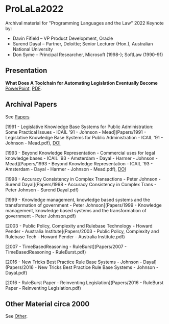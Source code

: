 # ProLaLa2022

Archival material for "Programming Languages and the Law" 2022 Keynote by:

* Davin Fifield – VP Product Development, Oracle
* Surend Dayal – Partner, Deloitte; Senior Lecturer (Hon.), Australian National University
* Don Syme – Principal Researcher, Microsoft (1998-); SoftLaw (1990-91)

## Presentation

**What Does A Toolchain for Automating Legislation Eventually Become** [PowerPoint](https://github.com/dsyme/ProLaLa2022/blob/main/What%20Does%20A%20Toolchain%20for%20Automating%20Legislation%20Eventually%20Become.pptx), [PDF](What%20Does%20A%20Toolchain%20for%20Automating%20Legislation%20Eventually%20Become.pdf).

## Archival Papers

See [Papers](Papers/)

[1991 - Legislative Knowledge Base Systems for Public Administration: Some Practical Issues - ICAIL '91 - Johnson - Mead](Papers/1991 - Legislative Knowledge Base Systems for Public Administration - ICAIL '91 - Johnson - Mead.pdf), [DOI](https://dl.acm.org/doi/10.1145/112646.112660)

[1993 - Beyond Knowledge Representation - Commercial uses for legal knowledge bases - ICAIL '93 - Amsterdam - Dayal - Harmer - Johnson - Mead](Papers/1993 - Beyond Knowledge Representation - ICAIL '93 - Amsterdam - Dayal - Harmer - Johnson - Mead.pdf), [DOI](https://dl.acm.org/doi/10.1145/158976.158997)

[1998 - Accuracy Consistency in Complex Transactions - Peter Johnson - Surend Dayal](Papers/1998 - Accuracy Consistency in Complex Trans - Peter Johnson - Surend Dayal.pdf)

[1999 - Knowledge management, knowledge based systems and the transformation of government - Peter Johnson](Papers/1999 - Knowledge management, knowledge based systems and the transformation of government - Peter Johnson.pdf)

[2003 - Public Policy, Complexity and Rulebase Technology - Howard Pender - Australia Institute](Papers/2003 - Public Policy, Complexity and Rulebase Tech - Howard Pender - Australia Institute.pdf)

[2007 - TimeBasedReasoning - RuleBurst](Papers/2007 - TimeBasedReasoning - RuleBurst.pdf)

[2016 - New Tricks Best Practice Rule Base Systems - Johnson - Dayal](Papers/2016 - New Tricks Best Practice Rule Base Systems - Johnson - Dayal.pdf)

[2016 - RuleBurst Paper - Reinventing Legislation](Papers/2016 - RuleBurst Paper - Reinventing Legislation.pdf)

## Other Material circa 2000

See [Other](Other/).
